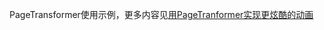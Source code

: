 PageTransformer使用示例，更多内容见[用PageTranformer实现更炫酷的动画](http://chiemy.com/android/great-animation-with-pagetranformer)
